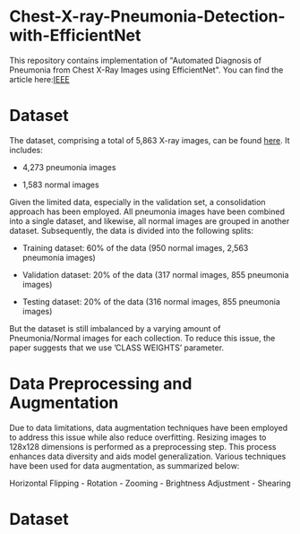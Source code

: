 # Chest-X-ray-Pneumonia-Detection-with-EfficientNet

This repository contains implementation of "Automated Diagnosis of Pneumonia from Chest X-Ray Images using EfficientNet". You can find the article here:[IEEE](https://ieeexplore.ieee.org/document/9397055)

# Dataset

The dataset, comprising a total of 5,863 X-ray images, can be found [here](https://www.kaggle.com/datasets/paultimothymooney/chest-xray-pneumonia). It includes:

* 4,273 pneumonia images

* 1,583 normal images

Given the limited data, especially in the validation set, a consolidation approach has been employed. All pneumonia images have been combined into a single dataset, and likewise, all normal images are grouped in another dataset. Subsequently, the data is divided into the following splits:

- Training dataset: 60% of the data (950 normal images, 2,563 pneumonia images)

- Validation dataset: 20% of the data (317 normal images, 855 pneumonia images)

- Testing dataset: 20% of the data (316 normal images, 855 pneumonia images)

But the dataset is still imbalanced by a varying amount of Pneumonia/Normal images for each collection. To reduce this issue, the paper suggests that we use ’CLASS WEIGHTS’ parameter.
 
# Data Preprocessing and Augmentation

Due to data limitations, data augmentation techniques have been employed to address this issue while also reduce overfitting. Resizing images to 128x128 dimensions is performed as a preprocessing step. This process enhances data diversity and aids model generalization. Various techniques have been used for data augmentation, as summarized below:

Horizontal Flipping - Rotation - Zooming - Brightness Adjustment - Shearing


# Dataset
